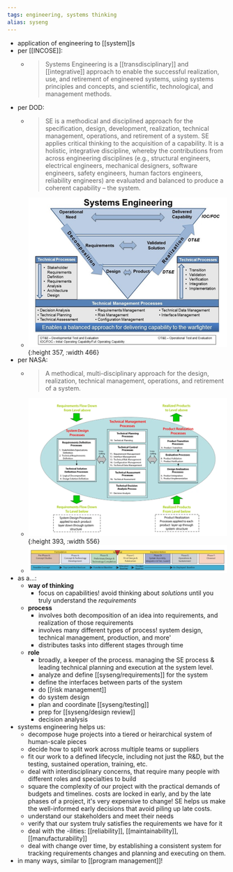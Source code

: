 ```yaml
---
tags: engineering, systems thinking
alias: syseng
---
```


- application of engineering to [[system]]s
- per [[INCOSE]]:
	- > Systems Engineering is a [[transdisciplinary]] and [[integrative]] approach to enable the successful realization, use, and retirement of engineered systems, using systems principles and concepts, and scientific, technological, and management methods.
- per DOD:
	- > SE is a methodical and disciplined approach for the specification, design, development, realization, technical management, operations, and retirement of a system. SE applies critical thinking to the acquisition of a capability. It is a holistic, integrative discipline, whereby the contributions from across engineering disciplines (e.g., structural engineers, electrical engineers, mechanical designers, software engineers, safety engineers, human factors engineers, reliability engineers) are evaluated and balanced to produce a coherent capability – the system.
	- ![image.png](../assets/image_1733278682172_0.png){:height 357, :width 466}
- per NASA:
	- > A methodical, multi-disciplinary approach for the design, realization, technical management, operations, and retirement of a system.
	- ![seh_figure_21-1_se_engine_1080x750.webp](../assets/seh_figure_21-1_se_engine_1080x750_1733278389762_0.webp){:height 393, :width 556}
	- ![image.png](../assets/image_1733279070166_0.png)
- as a...:
	- **way of thinking**
		- focus on capabilities! avoid thinking about *solutions* until you truly understand the *requirements*
	- **process**
		- involves both decomposition of an idea into requirements, and realization of those requirements
		- involves many different types of process! system design, technical management, production, and more'
		- distributes tasks into different stages through time
	- **role**
		- broadly, a keeper of the process. managing the SE process & leading technical planning and execution at the system level.
		- analyze and define [[syseng/requirements]] for the system
		- define the interfaces between parts of the system
		- do [[risk management]]
		- do system design
		- plan and coordinate [[syseng/testing]]
		- prep for [[syseng/design review]]
		- decision analysis
- systems engineering helps us:
	- decompose huge projects into a tiered or heirarchical system of human-scale pieces
	- decide how to split work across multiple teams or suppliers
	- fit our work to a defined lifecycle, including not just the R&D, but the testing, sustained operation, training, etc.
	- deal with interdisciplinary concerns, that require many people with different roles and specialties to build
	- square the complexity of our project with the practical demands of budgets and timelines. costs are locked in early, and by the late phases of a project, it's very expensive to change! SE helps us make the well-informed early decisions that avoid piling up late costs.
	- understand our stakeholders and meet their needs
	- verify that our system truly satisfies the requirements we have for it
	- deal with the -ilities: [[reliability]], [[maintainability]], [[manufacturability]]
	- deal with change over time, by establishing a consistent system for tracking requirements changes and planning and executing on them.
- in many ways, similar to [[program management]]!